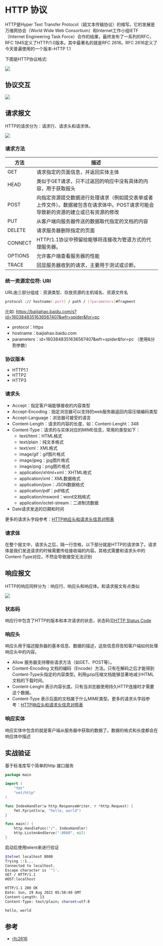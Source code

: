 <!--
After golang7
-->
# HTTP 协议

HTTP是Hyper Text Transfer Protocol（超文本传输协议）的缩写。它的发展是万维网协会（World Wide Web Consortium）和Internet工作小组IETF（Internet Engineering Task Force）合作的结果，最终发布了一系列的RFC，RFC 1945定义了HTTP/1.0版本。其中最著名的就是RFC 2616。RFC 2616定义了今天普遍使用的一个版本–HTTP 1.1

下图是HTTP协议格式:

![](./images/http-protocol.jpeg)

## 协议交互

![](./images/http-protocol-01.jpeg)

## 请求报文

HTTP的请求分为：请求行、请求头和请求体。

![](./images/http-request.jpeg)


### 请求方法

| 方法 | 描述 |
|  ----  | ----  |
|  GET | 请求指定的页面信息，并返回实体主体|
|  HEAD | 类似于GET请求，只不过返回的响应中没有具体的内容，用于获取报头|
|  POST | 向指定资源提交数据进行处理请求（例如提交表单或者上传文件）。数据被包含在请求体中。POST请求可能会导致新的资源的建立或已有资源的修改|
|  PUT | 从客户端向服务器传送的数据取代指定的文档的内容|
|  DELETE | 请求服务器删除指定的页面|
|  CONNECT | HTTP/1.1协议中预留给能够将连接改为管道方式的代理服务器。|
|  OPTIONS | 允许客户端查看服务器的性能|
|  TRACE | 回显服务器收到的请求，主要用于测试或诊断。|  

### 统一资源定位符: URI

URL由三部分组成：资源类型、存放资源的主机域名、资源文件名

```sh
protocol :// hostname[:port] / path / [?parameters]#fragment
```

比如: https://baijiahao.baidu.com/s?id=1603848351636567407&wfr=spider&for=pc

+ protocol：https
+ hostname：baijiahao.baidu.com
+ parameters：id=1603848351636567407&wfr=spider&for=pc （使用&分割参数）


### 协议版本

+ HTTP1.1
+ HTTP2
+ HTTP3


### 请求头

+ Accept：指定客户端能够接收的内容类型
+ Accept-Encoding：指定浏览器可以支持的web服务器返回内容压缩编码类型
+ Accept-Language：浏览器可接受的语言
+ Content-Length：请求的内容的长度，如：Content-Lenght：348
+ Content-Type：请求的与实体对应的MIME信息，常用的类型如下：
    + text/html：HTML格式
    + text/plain：纯文本格式
    + text/xml：XML格式
    + image/gif：gif图片格式
    + image/jpeg：jpg图片格式
    + image/png：png图片格式
    + application/xhtml+xml：XHTML格式
    + application/xml：XML数据格式
    + application/json：JSON数据格式
    + application/pdf：pdf格式
    + application/msword：word文档格式
    + application/octet-stream：二进制流数据
+ Date请求发送的日期和时间

更多的请求头字段参考：[HTTP响应头和请求头信息对照表](http://tools.jb51.net/table/http_header)

### 请求体

在整个报文中，请求头之后，隔一行空格，以下部分就是HTTP的请求体了。请求体是我们发送请求的时候需要传给接收端的内容。其格式需要和请求头中的Content-Type对应，不然会导致接受无法识别

## 响应报文

HTTP的响应同样分为：响应行、响应头和响应体。和请求报文有点类似

![](./images/http-response.jpeg)


### 状态码

响应行中包含了HTTP的版本和本次请求的状态，状态码见[HTTP Status Code](https://datatracker.ietf.org/doc/html/rfc2616#section-6.1.1)

### 响应头

响应头用于描述服务器的基本信息、数据的描述，这些信息将告知客户端如何处理响应头中的内容。

+ Allow 服务器支持哪些请求方法（如GET、POST等）。
+ Content-Encoding 文档的编码（Encode）方法。只有在解码之后才能得到Content-Type头指定的内容类型。利用gzip压缩文档能够显著地减少HTML文档的下载时间。
+ Content-Lenght 表示内容长度。只有当浏览器使用持久HTTP连接时才需要这个数据。
+ Content-Type 表示后面的文档属于什么MIME类型。更多的请求头字段参考：[HTTP响应头和请求头信息对照表](http://tools.jb51.net/table/http_header)

### 响应实体

响应实体中包含的就是客户端从服务器中获取的数据了。数据的格式和长度都会在响应体中描述


## 实战验证

基于标准库写个简单的http 接口服务

```go
package main

import (
	"fmt"
	"net/http"
)

func IndexHandler(w http.ResponseWriter, r *http.Request) {
	fmt.Fprintln(w, "hello, world")
}

func main() {
	http.HandleFunc("/", IndexHandler)
	http.ListenAndServe(":8080", nil)
}
```

启动后使用telent来进行验证
```sh
$telnet localhost 8080
Trying ::1...
Connected to localhost.
Escape character is '^]'.
GET / HTTP/1.1
HOST:localhost

HTTP/1.1 200 OK
Date: Sun, 29 Aug 2021 05:58:49 GMT
Content-Length: 13
Content-Type: text/plain; charset=utf-8

hello, world
```

## 参考

+ [rfc2616](https://datatracker.ietf.org/doc/html/rfc2616)

